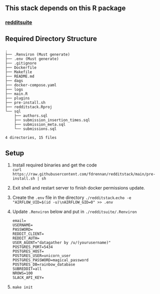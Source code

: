 ## This stack depends on this R package

### [redditsuite](https://github.com/fdrennan/redditsuite)

## Required Directory Structure

    .
    ├── .Renviron (Must generate)
    ├── .env (Must generate)
    ├── .gitignore
    ├── Dockerfile
    ├── Makefile
    ├── README.md
    ├── dags
    ├── docker-compose.yaml
    ├── logs
    ├── main.R
    ├── plugins
    ├── pre-install.sh
    ├── redditstack.Rproj
    └── sql
        ├── authors.sql
        ├── submission_insertion_times.sql
        ├── submission_meta.sql
        └── submissions.sql

    4 directories, 15 files

## Setup

1.  Install required binaries and get the code  
    `curl https://raw.githubusercontent.com/fdrennan/redditstack/main/pre-install.sh | sh`

2.  Exit shell and restart server to finish docker permissions update.

3.  Create the `.env` file in the directory `./redditstack`.`echo -e "AIRFLOW_UID=$(id -u)\nAIRFLOW_GID=0" >> .env`

4.  Update `.Renviron` below and put in `./redditsuite/.Renviron`

    ```{bash}
    email=
    USERNAME=
    PASSWORD=
    REDDIT_CLIENT=
    REDDIT_AUTH=
    USER_AGENT="datagather by /u/(yourusername)"
    POSTGRES_PORT=5434
    POSTGRES_HOST=
    POSTGRES_USER=unicorn_user
    POSTGRES_PASSWORD=magical_password
    POSTGRES_DB=rainbow_database
    SUBREDDIT=all
    NROWS=100
    SLACK_API_KEY=
    ```

5.  `make init`
